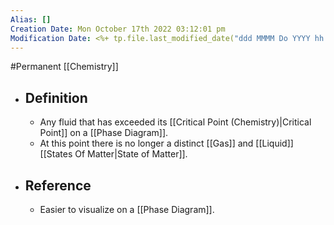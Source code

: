 ```yaml
---
Alias: []
Creation Date: Mon October 17th 2022 03:12:01 pm 
Modification Date: <%+ tp.file.last_modified_date("ddd MMMM Do YYYY hh:mm:ss a") %>
---
```

#Permanent [[Chemistry]]

- ## Definition
	- Any fluid that has exceeded its [[Critical Point (Chemistry)|Critical Point]] on a [[Phase Diagram]].
	- At this point there is no longer a distinct [[Gas]] and [[Liquid]] [[States Of Matter|State of Matter]].
- ## Reference
	- Easier to visualize on a [[Phase Diagram]].